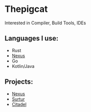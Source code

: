 # Thepigcat

Interested in Compiler, Build Tools, IDEs

## Languages I use:
- Rust
- [Nexus](https://github.com/Isible/nexus)
- Go
- Kotlin/Java

## Projects:

- [Nexus](https://github.com/Isible/nexus)
- [Surtur](https://github.com/Thepigcat/surtur)
- [Citadel](https://github.com/Isible/citadel)

